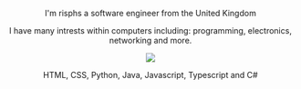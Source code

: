 <p align='center'>
  I'm risphs a software engineer from the United Kingdom
</p>
<p align='center'>
    I have many intrests within computers including: programming, electronics, networking and more.
</p>
<p align='center'>
 <img src="https://lanyard.cnrad.dev/api/721717126523781240">
</p>
<p align='center'>
    HTML, CSS, Python, Java, Javascript, Typescript and C#
</p>
